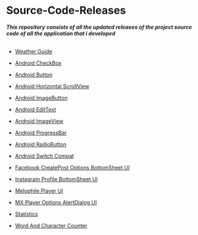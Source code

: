# Source-Code-Releases

***This repository consists of all the updated releases of the project source code of all the application that i developed***
<br/><br/>

- [Weather Guide](https://github.com/arnoldvaz27/WeatherGuide/releases/tag/1.0)

- [Android CheckBox](https://github.com/arnoldvaz27/Android-CheckBox-with-Example/releases/tag/1.0)

- [Android Button](https://github.com/arnoldvaz27/Android-Button-with-Example/releases/tag/1.0)

- [Android Horizontal ScrollView](https://github.com/arnoldvaz27/Android-Horizontal-ScrollView-with-Example/releases/tag/1.0)

- [Android ImageButton](https://github.com/arnoldvaz27/Android-ImageButton-with-Example/releases/tag/1.0)

- [Android EditText](https://github.com/arnoldvaz27/Android-EditText-with-Example/releases/tag/1.0)

- [Android ImageView](https://github.com/arnoldvaz27/Android-ImageView-with-Example/releases/tag/1.0)

- [Android ProgressBar](https://github.com/arnoldvaz27/Android-ProgressBar-with-Example/releases/tag/1.0)

- [Android RadioButton](https://github.com/arnoldvaz27/Android-RadioButton-with-Example/releases/tag/1.0)

- [Android Switch Compat](https://github.com/arnoldvaz27/Android-Switch-Compat-with-Example/releases/tag/1.0)

- [Facebook CreatePost Options BottomSheet UI](https://github.com/arnoldvaz27/Facebook-CreatePost-Options-BottomSheet/releases/tag/1.0)

- [Instagram Profile BottomSheet UI](https://github.com/arnoldvaz27/Instagram-Profile-BottomSheet/releases/tag/1.0)

- [Melophile Player UI](https://github.com/arnoldvaz27/Melophile-Player-UI/releases/tag/1.0)

- [MX Player Options AlertDialog UI](https://github.com/arnoldvaz27/MX-Player-Options-AlertDialog/releases/tag/1.0)

- [Statistics](https://github.com/arnoldvaz27/Statistics/releases/tag/1.0)

- [Word And Character Counter](https://github.com/arnoldvaz27/Word-And-Character-Counter/releases/tag/1.0)
